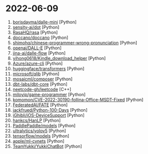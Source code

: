 # 2022-06-09

1. [borisdayma/dalle-mini](https://github.com/borisdayma/dalle-mini "DALL·E Mini - Generate images from a text prompt") [Python]
2. [sensity-ai/dot](https://github.com/sensity-ai/dot "The Deepfake Offensive Toolkit") [Python]
3. [RasaHQ/rasa](https://github.com/RasaHQ/rasa "💬 Open source machine learning framework to automate text- and voice-based conversations: NLU, dialogue management, connect to Slack, Facebook, and more - Create chatbots and voice assistants") [Python]
4. [doccano/doccano](https://github.com/doccano/doccano "Open source annotation tool for machine learning practitioners.") [Python]
5. [shimohq/chinese-programmer-wrong-pronunciation](https://github.com/shimohq/chinese-programmer-wrong-pronunciation "中国程序员容易发音错误的单词") [Python]
6. [openai/DALL-E](https://github.com/openai/DALL-E "PyTorch package for the discrete VAE used for DALL·E.") [Python]
7. [jina-ai/dalle-flow](https://github.com/jina-ai/dalle-flow "A Human-in-the-Loop workflow for creating HD images from text") [Python]
8. [yihong0618/Kindle_download_helper](https://github.com/yihong0618/Kindle_download_helper "Download all your kindle books script.") [Python]
9. [Azure/azure-cli](https://github.com/Azure/azure-cli "Azure Command-Line Interface") [Python]
10. [huggingface/transformers](https://github.com/huggingface/transformers "🤗 Transformers: State-of-the-art Machine Learning for Pytorch, TensorFlow, and JAX.") [Python]
11. [microsoft/qlib](https://github.com/microsoft/qlib "Qlib is an AI-oriented quantitative investment platform, which aims to realize the potential, empower the research, and create the value of AI technologies in quantitative investment. With Qlib, you can easily try your ideas to create better Quant investment strategies. An increasing number of SOTA Quant research works/papers are released in Qlib.") [Python]
12. [mosaicml/composer](https://github.com/mosaicml/composer "library of algorithms to speed up neural network training") [Python]
13. [dbt-labs/dbt-core](https://github.com/dbt-labs/dbt-core "dbt enables data analysts and engineers to transform their data using the same practices that software engineers use to build applications.") [Python]
14. [neetcode-gh/leetcode](https://github.com/neetcode-gh/leetcode "Leetcode solutions") [C++]
15. [miloyip/game-programmer](https://github.com/miloyip/game-programmer "A Study Path for Game Programmer") [Python]
16. [komomon/CVE-2022-30190-follina-Office-MSDT-Fixed](https://github.com/komomon/CVE-2022-30190-follina-Office-MSDT-Fixed "CVE-2022-30190-follina.py-修改版，可以自定义word模板，方便实战中钓鱼使用。") [Python]
17. [FederatedAI/FATE](https://github.com/FederatedAI/FATE "An Industrial Grade Federated Learning Framework") [Python]
18. [jackfrued/Python-100-Days](https://github.com/jackfrued/Python-100-Days "Python - 100天从新手到大师") [Python]
19. [iGhibli/iOS-DeviceSupport](https://github.com/iGhibli/iOS-DeviceSupport "This repository holds the device support files for the iOS, and I will update it regularly.") [Python]
20. [hankcs/HanLP](https://github.com/hankcs/HanLP "中文分词 词性标注 命名实体识别 依存句法分析 成分句法分析 语义依存分析 语义角色标注 指代消解 风格转换 语义相似度 新词发现 关键词短语提取 自动摘要 文本分类聚类 拼音简繁转换 自然语言处理") [Python]
21. [PaddlePaddle/models](https://github.com/PaddlePaddle/models "Pre-trained and Reproduced Deep Learning Models （『飞桨』官方模型库，包含多种学术前沿和工业场景验证的深度学习模型）") [Python]
22. [ultralytics/yolov5](https://github.com/ultralytics/yolov5 "YOLOv5 🚀 in PyTorch > ONNX > CoreML > TFLite") [Python]
23. [tensorflow/models](https://github.com/tensorflow/models "Models and examples built with TensorFlow") [Python]
24. [apple/ml-cvnets](https://github.com/apple/ml-cvnets "CVNets: A library for training computer vision networks") [Python]
25. [TeamYukki/YukkiChatBot](https://github.com/TeamYukki/YukkiChatBot "Powerful Telegram Chat Bot written in Pyrogram. Useful for Feedbacks , Anonymous Identity, Support Groups. Works Similarly like Livegram Bot") [Python]

